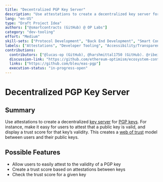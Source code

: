 ```yaml
---
title: "Decentralized PGP Key Server"
description: "Use attestations to create a decentralized key server for PGP keys."
lang: "en-US"
type: "Draft Project Idea"
authors: ["@smartcontracts (GitHub) @ OP Labs"]
category: "dev-tooling"
effort: "Medium"
skill-sets: ["Protocol Development", "Back End Development", "Smart Contract Development"]
labels: ["Attestations", "Developer Tooling", "Accessibility/Transparency"]
contributions:
  contributors: ["@lucas-op (GitHub), @harshmittal1750 (GitHub). @ribeirojose (GitHub) "]
  discussion-link: "https://github.com/ethereum-optimism/ecosystem-contributions/discussions/197"
  links: ["https://github.com/bleu/eas-pgp"]
  execution-status: "in-progress-open"
---
```


# Decentralized PGP Key Server

## Summary

Use attestations to create a decentralized [key server](<https://en.wikipedia.org/wiki/Key_server_(cryptographic)>) for [PGP keys](https://en.wikipedia.org/wiki/Pretty_Good_Privacy). For instance, make it easy for users to attest that a public key is valid, and display a trust score for that key’s validity. This creates a [web of trust](https://en.wikipedia.org/wiki/Web_of_trust) model between users and their public keys.

## Possible Features

- Allow users to easily attest to the validity of a PGP key
- Create a trust score based on attestations between keys
- Check the trust score for a given key

